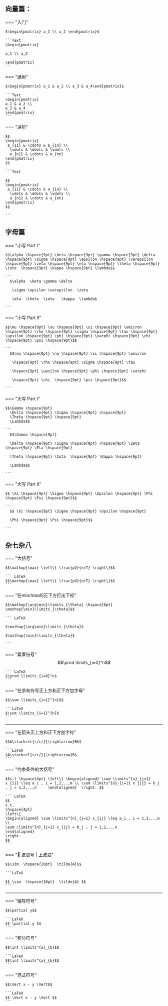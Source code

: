## 向量篇：


===  "入门"

    $\begin{pmatrix} a_1 \\ a_2 \end{pmatrix}$

    ```Text
    \begin{pmatrix}

    a_1 \\ a_2
    
    \end{pmatrix}
    ```
=== "通用"
    
    $\begin{pmatrix} a_1 & a_2 \\ a_3 & a_4\end{pmatrix}$

    ```Text
    \begin{pmatrix} 
    a_1 & a_2 \\ 
    a_3 & a_4
    \end{pmatrix}
    ```
=== "进阶"

    $$
    \begin{pmatrix}
     a_{11} & \cdots & a_{1n} \\ 
      \vdots & \ddots & \vdots \\ 
      a_{n1} & \cdots & a_{nn}  
    \end{pmatrix}
    $$

    ```Text

    $$
    \begin{pmatrix}
     a_{11} & \cdots & a_{1n} \\ 
      \vdots & \ddots & \vdots \\ 
      a_{n1} & \cdots & a_{nn}  
    \end{pmatrix}
    $$

    ```

## 字母篇

=== "小写 Part I"

    $$\alpha \hspace{9pt} \beta \hspace{9pt} \gamma \hspace{9pt} \delta \hspace{9pt} \sigma \hspace{9pt} \epsilon \hspace{9pt} \varepsilon \hspace{9pt} \zeta \hspace{9pt} \eta \hspace{9pt} \theta \hspace{9pt} \iota  \hspace{9pt} \kappa \hspace{9pt} \lambda$$

    ```
      $\alpha  \beta \gamma \delta

       \sigma \epsilon \varepsilon  \zeta  

       \eta  \theta  \iota   \kappa  \lambda$

    ```

=== "小写 Part II"

    $$\mu \hspace{9pt} \nu \hspace{9pt} \xi \hspace{9pt} \omicron \hspace{9pt} \rho \hspace{9pt} \sigma \hspace{9pt} \tau \hspace{9pt} \upsilon \hspace{9pt} \phi \hspace{9pt} \varphi \hspace{9pt} \chi  \hspace{9pt} \psi \hspace{9pt}$$

    ```
      $$\mu \hspace{9pt} \nu \hspace{9pt} \xi \hspace{9pt} \omicron
      
       \hspace{9pt} \rho \hspace{9pt} \sigma \hspace{9pt} \tau 

       \hspace{9pt} \upsilon \hspace{9pt} \phi \hspace{9pt} \varphi 

       \hspace{9pt} \chi  \hspace{9pt} \psi \hspace{9pt}$$
       
    ```
=== "大写 Part I"

    $$\Gamma \hspace{9pt} 
      \Delta \hspace{9pt} \Sigma \hspace{9pt} \hspace{9pt} 
      \Theta \hspace{9pt} \hspace{9pt} 
      \Lambda$$

    ```
      $$\Gamma \hspace{9pt} 
      
      \Delta \hspace{9pt} \Sigma \hspace{9pt} \hspace{9pt} \Zeta \hspace{9pt} \Eta \hspace{9pt} 
      
      \Theta \hspace{9pt} \Iota  \hspace{9pt} \Kappa \hspace{9pt} 
      
      \Lambda$$

    ```

=== "大写 Part II"

    $$ \Xi \hspace{9pt} \Sigma \hspace{9pt} \Upsilon \hspace{9pt} \Phi \hspace{9pt} \Psi \hspace{9pt}$$

    ```
      $$ \Xi \hspace{9pt} \Sigma \hspace{9pt} \Upsilon \hspace{9pt} 
      
      \Phi \hspace{9pt} \Psi \hspace{9pt}$$
       
    ```


## 杂七杂八

=== "大括号"

    $$\mathop{\max} \left\{ \frac{pV}{nrT} \right\}$$

    ``` LaTeX 
    $$\mathop{\max} \left\{ \frac{pV}{nrT} \right\}$$
    ```

=== "在min/max的正下方打出下标"
  
    $$\mathop{\arg\min}\limits_{\theta} \hspace{8pt} \mathop{\min}\limits_{\theta}$$

    ``` LaTeX

    $\mathop{\arg\min}\limits_{\theta}$

    $\mathop{\min}\limits_{\theta}$

    ```

=== "累乘符号"
    $$\prod \limits_{i=0}^n$$

    ``` LaTeX
    $\prod \limits_{i=0}^n$
    ```
=== "在求和符号正上方和正下方加字母"
  
    $$\sum \limits_{i=1}^{n}$$

    ```LaTeX
    $\sum \limits_{i=1}^{n}$
    ```

------

=== "在箭头正上方和正下方加字符"

    $$A\stackrel{r/c/}{\rightarrow}B$$

    ```LaTeX
    $A\stackrel{r/c/}{\rightarrow}B$
    ```

=== "约束条件的大括号"

    $$s.t \hspace{4pt} \left\{ \begin{aligned} \sum \limits^{n}_{j=1} x_{ij} \leq a_i , i = 1,2,..,m \\ \sum \limits^{n}_{i=1} x_{ij} = b_j , j = 1,2,..,n     \end{aligned}  \right. $$

    ``` LaTeX
    $$
    s.t. 
    \hspace{4pt} 
    \left\{ 
    \begin{aligned} \sum \limits^{n}_{j=1} x_{ij} \leq a_i , i = 1,2,..,m \\
    \sum \limits^{n}_{i=1} x_{ij} = b_j , j = 1,2,..,n 
    \end{aligned} 
    \right. 
    $$
    ```

=== "🌊 波浪号 | 上波浪"

    $$\sim  \hspace{10pt}  \tilde{A}$$

    ```LaTeX

    $$ \sim  \hspace{10pt}  \tilde{A} $$
    ```

-----

=== "偏导符号"

    $$\partial y$$
    
    ```LaTeX
    $$ \partial y $$
    ```

=== "积分符号"

    $$\int \limits^{a}_{b}$$

    ```LaTeX
    $$\int \limits^{a}_{b}$$
    ```

=== "范式符号"

    $$\Vert x - y \Vert$$

    ```LaTeX
    $$ \Vert x - y \Vert $$
    ```
